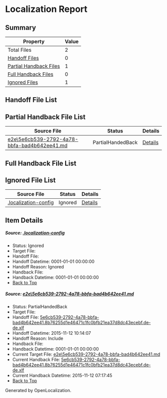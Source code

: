 # <a name='report-top'></a> Localization Report

## Summary
 Property | Value 
 -------- | ----- 
 Total Files | 2
[ Handoff Files ](#handoff-list)| 0
[ Partial Handback Files ](#partial-handback-list)| 1
[ Full Handback Files ](#full-handback-list)| 0
[ Ignored Files ](#ignored-list)| 1

## <a name='handoff-list'></a> Handoff File List

## <a name='partial-handback-list'></a> Partial Handback File List
 Source File | Status | Details 
 ----------- | ------ | ------- 
 [e2e\5e6cb539-2792-4a78-bbfa-bad4b642ee41.md](https://github.com/OpenLocalizationTest/oltest/blob/aa97c56b6221a12119842ca48fe5b6cb5921fec6/e2e/5e6cb539-2792-4a78-bbfa-bad4b642ee41.md) | PartialHandedBack | [Details](#6d4d1699680ffce5e655121077683809bc296c061)

## <a name='handback-list'></a> Full Handback File List

## <a name='ignored-list'></a> Ignored File List
 Source File | Status | Details 
 ----------- | ------ | ------- 
 [.localization-config](https://github.com/OpenLocalizationTest/oltest/blob/aa97c56b6221a12119842ca48fe5b6cb5921fec6/.localization-config) | Ignored | [Details](#048a0e657b81f2e30d1cbef1ba533f0de3ca11c40)

## Item Details
##### <a name='048a0e657b81f2e30d1cbef1ba533f0de3ca11c40'></a> Source: [.localization-config](https://github.com/OpenLocalizationTest/oltest/blob/aa97c56b6221a12119842ca48fe5b6cb5921fec6/.localization-config)
* Status: Ignored
* Target File: 
* Handoff File: 
* Handoff Datetime: 0001-01-01 00:00:00
* Handoff Reason: Ignored
* Handback File: 
* Handback Datetime: 0001-01-01 00:00:00
* [Back to Top](#report-top)

##### <a name='6d4d1699680ffce5e655121077683809bc296c061'></a> Source: [e2e\5e6cb539-2792-4a78-bbfa-bad4b642ee41.md](https://github.com/OpenLocalizationTest/oltest/blob/aa97c56b6221a12119842ca48fe5b6cb5921fec6/e2e/5e6cb539-2792-4a78-bbfa-bad4b642ee41.md)
* Status: PartialHandedBack
* Target File: 
* Handoff File: [5e6cb539-2792-4a78-bbfa-bad4b642ee41.8b76255d1e46471c1fc0bfb21ea37d8dc43ecebf.de-de.xlf](https://github.com/OpenLocalizationTestOrg/olhandoff/blob/a2f63c26ed28bb77329baacee933e7f600624263/ol-handoff/OpenLocalizationTestOrg/oltest.de-de/yanz/5e6cb539-2792-4a78-bbfa-bad4b642ee41.8b76255d1e46471c1fc0bfb21ea37d8dc43ecebf.de-de.xlf)
* Handoff Datetime: 2015-11-12 10:14:07
* Handoff Reason: Include
* Handback File: 
* Handback Datetime: 0001-01-01 00:00:00
* Current Target File: [e2e\5e6cb539-2792-4a78-bbfa-bad4b642ee41.md](https://github.com/OpenLocalizationTestOrg/oltest.de-de/blob/002deb807f44c42b42818b3f74d626f394a47b0e/e2e/5e6cb539-2792-4a78-bbfa-bad4b642ee41.md)
* Current Handback File: [5e6cb539-2792-4a78-bbfa-bad4b642ee41.8b76255d1e46471c1fc0bfb21ea37d8dc43ecebf.de-de.xlf](https://github.com/OpenLocalizationTestOrg/olhandback/blob/85c034c0f3100936f7514fb2c6a92d5ea8160cea/ol-handback/OpenLocalizationTestOrg/oltest.de-de/yanz/5e6cb539-2792-4a78-bbfa-bad4b642ee41.8b76255d1e46471c1fc0bfb21ea37d8dc43ecebf.de-de.xlf)
* Current Handback Datetime: 2015-11-12 07:17:45
* [Back to Top](#report-top)


Generated by OpenLocalization.
